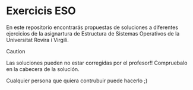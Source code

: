 # Exercicis ESO

En este repositorio encontrarás propuestas de soluciones a diferentes ejercicios de la asignartura de Estructura de Sistemas Operativos de la Universitat Rovira i Virgili.

> [!CAUTION]
> Las soluciones pueden no estar corregidas por el profesor!! Compruebalo en la cabecera de la solución.

Cualquier persona que quiera contrubuir puede hacerlo ;)
